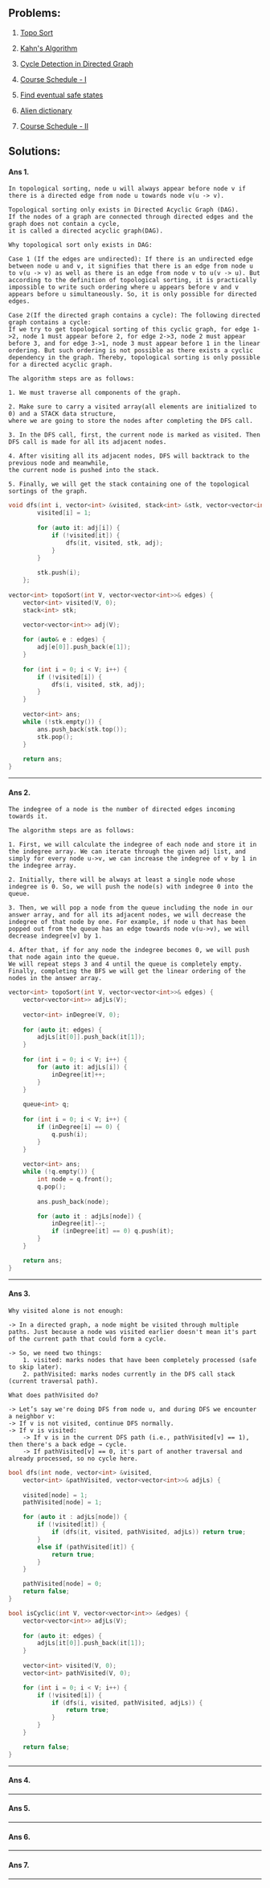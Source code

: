 ## Problems:

1. [Topo Sort](#ans-1)

2. [Kahn's Algorithm](#ans-2)

3. [Cycle Detection in Directed Graph](#ans-3)

4. [Course Schedule - I](#ans-4)

5. [Find eventual safe states](#ans-5)

6. [Alien dictionary](#ans-6)

7. [Course Schedule - II](#ans-7)


## Solutions: 

#### Ans 1.
    In topological sorting, node u will always appear before node v if there is a directed edge from node u towards node v(u -> v).

    Topological sorting only exists in Directed Acyclic Graph (DAG). 
    If the nodes of a graph are connected through directed edges and the graph does not contain a cycle, 
    it is called a directed acyclic graph(DAG). 

    Why topological sort only exists in DAG:

    Case 1 (If the edges are undirected): If there is an undirected edge between node u and v, it signifies that there is an edge from node u to v(u -> v) as well as there is an edge from node v to u(v -> u). But according to the definition of topological sorting, it is practically impossible to write such ordering where u appears before v and v appears before u simultaneously. So, it is only possible for directed edges.
    
    Case 2(If the directed graph contains a cycle): The following directed graph contains a cycle:
    If we try to get topological sorting of this cyclic graph, for edge 1->2, node 1 must appear before 2, for edge 2->3, node 2 must appear before 3, and for edge 3->1, node 3 must appear before 1 in the linear ordering. But such ordering is not possible as there exists a cyclic dependency in the graph. Thereby, topological sorting is only possible for a directed acyclic graph.

    The algorithm steps are as follows:

    1. We must traverse all components of the graph.
    
    2. Make sure to carry a visited array(all elements are initialized to 0) and a STACK data structure, 
    where we are going to store the nodes after completing the DFS call.
    
    3. In the DFS call, first, the current node is marked as visited. Then DFS call is made for all its adjacent nodes.
    
    4. After visiting all its adjacent nodes, DFS will backtrack to the previous node and meanwhile, 
    the current node is pushed into the stack.
    
    5. Finally, we will get the stack containing one of the topological sortings of the graph.
```cpp
void dfs(int i, vector<int> &visited, stack<int> &stk, vector<vector<int>>& adj) {
        visited[i] = 1;
        
        for (auto it: adj[i]) {
            if (!visited[it]) {
                dfs(it, visited, stk, adj);
            }
        }
        
        stk.push(i);
    };
    
vector<int> topoSort(int V, vector<vector<int>>& edges) {
    vector<int> visited(V, 0);
    stack<int> stk;
    
    vector<vector<int>> adj(V);

    for (auto& e : edges) {
        adj[e[0]].push_back(e[1]);
    }
    
    for (int i = 0; i < V; i++) {
        if (!visited[i]) {
            dfs(i, visited, stk, adj);
        }
    }
    
    vector<int> ans;
    while (!stk.empty()) {
        ans.push_back(stk.top());
        stk.pop();
    }
    
    return ans;
}
```
________________________________
#### Ans 2.
    The indegree of a node is the number of directed edges incoming towards it.

    The algorithm steps are as follows:

    1. First, we will calculate the indegree of each node and store it in the indegree array. We can iterate through the given adj list, and simply for every node u->v, we can increase the indegree of v by 1 in the indegree array. 
    
    2. Initially, there will be always at least a single node whose indegree is 0. So, we will push the node(s) with indegree 0 into the queue.
    
    3. Then, we will pop a node from the queue including the node in our answer array, and for all its adjacent nodes, we will decrease the indegree of that node by one. For example, if node u that has been popped out from the queue has an edge towards node v(u->v), we will decrease indegree[v] by 1.
    
    4. After that, if for any node the indegree becomes 0, we will push that node again into the queue.
    We will repeat steps 3 and 4 until the queue is completely empty. Finally, completing the BFS we will get the linear ordering of the nodes in the answer array.
```cpp
vector<int> topoSort(int V, vector<vector<int>>& edges) {
    vector<vector<int>> adjLs(V);
    
    vector<int> inDegree(V, 0);
    
    for (auto it: edges) {
        adjLs[it[0]].push_back(it[1]);
    }
    
    for (int i = 0; i < V; i++) {
        for (auto it: adjLs[i]) {
            inDegree[it]++;
        }
    }
    
    queue<int> q;
    
    for (int i = 0; i < V; i++) {
        if (inDegree[i] == 0) {
            q.push(i);
        }
    }
    
    vector<int> ans;
    while (!q.empty()) {
        int node = q.front();
        q.pop();
        
        ans.push_back(node);

        for (auto it : adjLs[node]) {
            inDegree[it]--;
            if (inDegree[it] == 0) q.push(it);
        }
    }

    return ans;
}
```
________________________________
#### Ans 3.
    Why visited alone is not enough:

    -> In a directed graph, a node might be visited through multiple paths. Just because a node was visited earlier doesn't mean it's part of the current path that could form a cycle.

    -> So, we need two things:
        1. visited: marks nodes that have been completely processed (safe to skip later).
        2. pathVisited: marks nodes currently in the DFS call stack (current traversal path).

    What does pathVisited do?

    -> Let’s say we're doing DFS from node u, and during DFS we encounter a neighbor v:
    -> If v is not visited, continue DFS normally.
    -> If v is visited:
        -> If v is in the current DFS path (i.e., pathVisited[v] == 1), then there's a back edge → cycle.
        -> If pathVisited[v] == 0, it's part of another traversal and already processed, so no cycle here.

```cpp
bool dfs(int node, vector<int> &visited, 
    vector<int> &pathVisited, vector<vector<int>>& adjLs) {
    
    visited[node] = 1;
    pathVisited[node] = 1;

    for (auto it : adjLs[node]) {
        if (!visited[it]) {
            if (dfs(it, visited, pathVisited, adjLs)) return true;
        }
        else if (pathVisited[it]) {
            return true;
        }
    }

    pathVisited[node] = 0;
    return false;
}

bool isCyclic(int V, vector<vector<int>> &edges) {
    vector<vector<int>> adjLs(V);
    
    for (auto it: edges) {
        adjLs[it[0]].push_back(it[1]);
    }
    
    vector<int> visited(V, 0);
    vector<int> pathVisited(V, 0);

    for (int i = 0; i < V; i++) {
        if (!visited[i]) {
            if (dfs(i, visited, pathVisited, adjLs)) {
                return true; 
            }
        }
    }

    return false;
}
```   
________________________________
#### Ans 4.
________________________________
#### Ans 5.
________________________________
#### Ans 6.
________________________________
#### Ans 7.
________________________________
